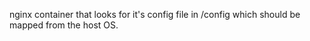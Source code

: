 nginx container that looks for it's config file in /config which should be mapped from the host OS.
